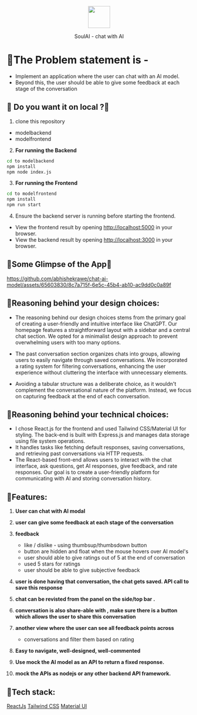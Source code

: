 <div align="center">
  <img src="https://www.soulhq.ai/assets/soul-ui-logo.webp" height="60" width="60"/>
  <p>SoulAI - chat with AI</p>
</div>

# 💙The Problem statement is -

- Implement an application where the user can chat with an AI model. 
- Beyond this, the user should be able to give some feedback at each stage of the conversation

## 🎀 Do you want it on local ?🎀 

1. clone this repository
- modelbackend
- modelfrontend

2. **For running the Backend**
```bash
cd to modelbackend
npm install
npm node index.js
```

3. **For running the Frontend** 
```bash
cd to modelfrontend
npm install
npm run start
```
4. Ensure the backend server is running before starting the frontend. 
- View the frontend result by opening [http://localhost:5000](http://localhost:5000) in your browser.
- View the backend result by opening [http://localhost:3000](http://localhost:3000) in your browser.

## 🎊Some Glimpse of the App🎊

https://github.com/abhishekrawe/chat-ai-model/assets/65603830/8c7a715f-6e5c-45b4-ab10-ac9dd0c0a89f

## 🍨Reasoning behind your design choices:

- The reasoning behind our design choices stems from the primary goal of creating a user-friendly and intuitive interface like ChatGPT. 
Our homepage features a straightforward layout with a sidebar and a central chat section.
We opted for a minimalist design approach to prevent overwhelming users with too many options.

- The past conversation section organizes chats into groups, allowing users to easily navigate through saved conversations. 
We incorporated a rating system for filtering conversations, enhancing the user experience without cluttering the interface with unnecessary elements.

- Avoiding a tabular structure was a deliberate choice, as it wouldn't complement the conversational nature of the platform. 
Instead, we focus on capturing feedback at the end of each conversation.

## 🌵Reasoning behind your technical choices:
- I chose React.js for the frontend and used Tailwind CSS/Material UI for styling. 
The back-end is built with Express.js and manages data storage using file system operations.
- It handles tasks like fetching default responses, saving conversations, and retrieving past conversations via HTTP requests. 
- The React-based front-end allows users to interact with the chat interface, ask questions, get AI responses, give feedback, and rate responses.
Our goal is to create a user-friendly platform for communicating with AI and storing conversation history.


## 🤖Features:

1.	**User can chat with AI modal**
2.	**user can give some feedback at each stage of the conversation**
3.	**feedback**
      - like / dislike - using thumbsup/thumbsdown button
      - button are hidden and float when the mouse hovers over AI model's
      - user should able to give ratings out of 5 at the end of conversation
      - used 5 stars for ratings
      - user should be able to give subjective feedback
4.	**user is done having that conversation, the chat gets saved. API call to save this response**
5.  **chat can be revisted from the panel on the side/top bar .**
6.  **conversation is also share-able with , make sure there is a button which allows the user to share this conversation**
7.  **another view where the user can see all feedback points across**
      - conversations and filter them based on rating

8. **Easy to navigate, well-designed, well-commented**
9. **Use mock the AI model as an API to return a fixed response.**
10. **mock the APIs as nodejs or any other backend API framework.**

## 🔮Tech stack:
[ReactJs](https://react.dev/) 
[Tailwind CSS](https://tailwindcss.com/) 
[Material UI](https://mui.com/) 


